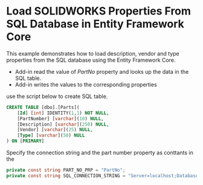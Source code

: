 # Load SOLIDWORKS Properties From SQL Database in Entity Framework Core

This example demonstrates how to load description, vendor and type properties from the SQL database using the Entity Framework Core.

* Add-in read the value of *PartNo* property and looks up the data in the SQL table.
* Add-in writes the values to the corresponding properties

use the script below to create SQL table.

~~~ sql
CREATE TABLE [dbo].[Parts](
	[Id] [int] IDENTITY(1,1) NOT NULL,
	[PartNumber] [varchar](10) NULL,
	[Description] [varchar](250) NULL,
	[Vendor] [varchar](25) NULL,
	[Type] [varchar](50) NULL
) ON [PRIMARY]
~~~

Specify the connection string and the part number property as conttants in the 

~~~ cs
private const string PART_NO_PRP = "PartNo";
private const string SQL_CONNECTION_STRING = "Server=localhost;Database=data;Trusted_Connection=True;";
~~~